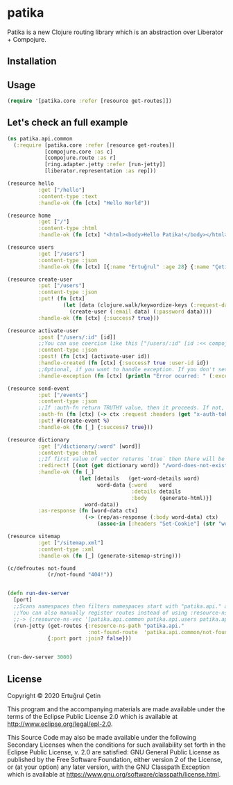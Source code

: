 # patika

Patika is a new Clojure routing library which is an abstraction over Liberator + Compojure.

## Installation

## Usage
```clojure
(require '[patika.core :refer [resource get-routes]])
```

## Let's check an full example
```clojure
(ns patika.api.common
  (:require [patika.core :refer [resource get-routes]]
            [compojure.core :as c]
            [compojure.route :as r]
            [ring.adapter.jetty :refer [run-jetty]]
            [liberator.representation :as rep]))

(resource hello
          :get ["/hello"]
          :content-type :text
          :handle-ok (fn [ctx] "Hello World"))

(resource home
          :get ["/"]
          :content-type :html
          :handle-ok (fn [ctx] "<html><body>Hello Patika!</body></html>"))

(resource users
          :get ["/users"]
          :content-type :json
          :handle-ok (fn [ctx] [{:name "Ertuğrul" :age 28} {:name "Çetin" :age 22}]))

(resource create-user
          :put ["/users"]
          :content-type :json
          :put! (fn [ctx]
                  (let [data (clojure.walk/keywordize-keys (:request-data ctx))]
                    (create-user (:email data) (:password data))))
          :handle-ok (fn [ctx] {:success? true}))

(resource activate-user
          :post ["/users/:id" [id]]
          ;;You can use coercion like this ["/users/:id" [id :<< compojure.coercions/as-int]]
          :content-type :json
          :post! (fn [ctx] (activate-user id))
          :handle-created (fn [ctx] {:success? true :user-id id})
          ;;Optional, if you want to handle exception. If you don't set your own, default one will be used.
          :handle-exception (fn [ctx] (println "Error ocurred: " (:exception ctx))))

(resource send-event
          :put ["/events"]
          :content-type :json
          ;;If :auth-fn return TRUTHY value, then it proceeds. If not, client gets 401 HTTP error.
          :auth-fn (fn [ctx] (-> ctx :request :headers (get "x-auth-token")))
          :put! #(create-event %)
          :handle-ok (fn [_] {:success? true}))

(resource dictionary
          :get ["/dictionary/:word" [word]]
          :content-type :html
          ;;If first value of vector returns `true` then there will be redirection to /word-does-not-exist path.
          :redirect! [(not (get dictionary word)) "/word-does-not-exist"]
          :handle-ok (fn [_]
                       (let [details   (get-word-details word)
                             word-data {:word    word
                                        :details details
                                        :body    (generate-html)}]
                         word-data))
          :as-response (fn [word-data ctx]
                         (-> (rep/as-response (:body word-data) ctx)
                             (assoc-in [:headers "Set-Cookie"] (str "word=" (:word word-data) ";details=" (:details word-data))))))

(resource sitemap
          :get ["/sitemap.xml"]
          :content-type :xml
          :handle-ok (fn [_] (generate-sitemap-string)))

(c/defroutes not-found
             (r/not-found "404!"))


(defn run-dev-server
  [port]
  ;;Scans namespaces then filters namespaces start with "patika.api." and registers routes automatically.
  ;;You can also manually register routes instead of using :resource-ns-path
  ;;-> {:resource-ns-vec '[patika.api.common patika.api.users patika.api.segments ..]}
  (run-jetty (get-routes {:resource-ns-path "patika.api."
                          :not-found-route  'patika.api.common/not-found})
             {:port port :join? false}))


(run-dev-server 3000)
```


## License

Copyright © 2020 Ertuğrul Çetin

This program and the accompanying materials are made available under the
terms of the Eclipse Public License 2.0 which is available at
http://www.eclipse.org/legal/epl-2.0.

This Source Code may also be made available under the following Secondary
Licenses when the conditions for such availability set forth in the Eclipse
Public License, v. 2.0 are satisfied: GNU General Public License as published by
the Free Software Foundation, either version 2 of the License, or (at your
option) any later version, with the GNU Classpath Exception which is available
at https://www.gnu.org/software/classpath/license.html.
